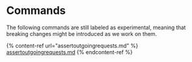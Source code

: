 # Commands

The following commands are still labeled as experimental, meaning that breaking changes might be introduced as we work on them.

{% content-ref url="assertoutgoingrequests.md" %}
[assertoutgoingrequests.md](assertoutgoingrequests.md)
{% endcontent-ref %}
